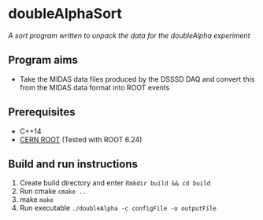 # doubleAlphaSort
*A sort program written to unpack the data for the doubleAlpha experiment*
## Program aims
- Take the MIDAS data files produced by the DSSSD DAQ and convert this from the MIDAS data format into ROOT events
## Prerequisites
- C++14
- [CERN ROOT](https://root.cern/) (Tested with ROOT 6.24) 
## Build and run instructions
1. Create build directory and enter it`mkdir build && cd build`
2. Run cmake `cmake ..`
3. make `make`
4. Run executable `./doubleAlpha -c configFile -o outputFile`
